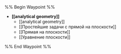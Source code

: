 %% Begin Waypoint %%
- **[[analytical geometry]]**
	- [[analytical geometry]]
	- [[Простейшие задачи с прямой на плоскости]]
	- [[Прямая на плоскости]]
	- [[Уравнение плоскости]]

%% End Waypoint %%